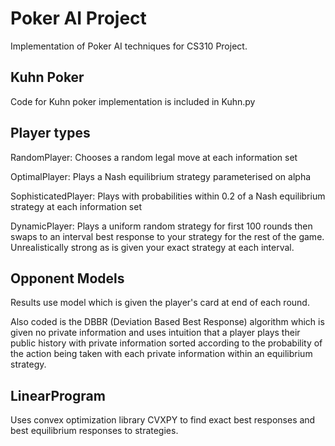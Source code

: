 # Poker AI Project

Implementation of Poker AI techniques for CS310 Project.

## Kuhn Poker

Code for Kuhn poker implementation is included in Kuhn.py

## Player types

RandomPlayer: Chooses a random legal move at each information set

OptimalPlayer: Plays a Nash equilibrium strategy parameterised on alpha

SophisticatedPlayer: Plays with probabilities within 0.2 of a Nash equilibrium strategy at each information set

DynamicPlayer: Plays a uniform random strategy for first 100 rounds then swaps to an interval best response to your strategy for the rest of the game. Unrealistically strong as is given your exact strategy at each interval.

## Opponent Models

Results use model which is given the player's card at end of each round.

Also coded is the DBBR (Deviation Based Best Response) algorithm which is given no private information and uses intuition that a player plays their public history with private information sorted according to the probability of the action being taken with each private information within an equilibrium strategy.

## LinearProgram

Uses convex optimization library CVXPY to find exact best responses and best equilibrium responses to strategies.